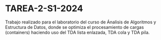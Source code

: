 # TAREA-2-S1-2024

Trabajo realizado para el laboratorio del curso de Ánalisis de Algoritmos y Estructura de Datos, donde se optimiza el procesamiento de cargas (containers) haciendo uso del TDA lista enlazada, TDA cola y TDA pila.
